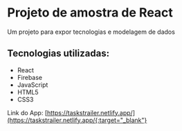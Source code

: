 # Projeto de amostra de React
Um projeto para expor tecnologias e modelagem de dados

## Tecnologias utilizadas:
* React
* Firebase
* JavaScript
* HTML5
* CSS3

Link do App: [https://taskstrailer.netlify.app/](https://taskstrailer.netlify.app/{:target="_blank"}